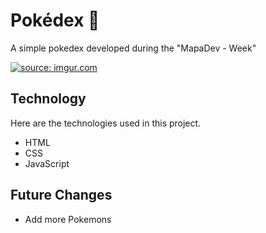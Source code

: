 # Pokédex 🐾
 A simple pokedex developed during the "MapaDev - Week"
 
 <a href="https://imgur.com/TG6yFtr"><img src="https://i.imgur.com/TG6yFtr.gif" title="source: imgur.com" /></a>
 
 ## Technology 
 
 Here are the technologies used in this project.
 * HTML
 * CSS
 * JavaScript
 
 ## Future Changes
 
 * Add more Pokemons
 
